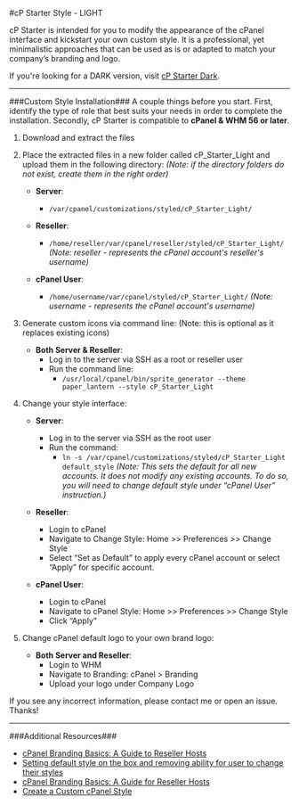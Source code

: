 #cP Starter Style - LIGHT

cP Starter is intended for you to modify the appearance of the cPanel interface and kickstart your own custom style. It is a professional, yet minimalistic approaches that can be used as is or adapted to match your company’s branding and logo. 

If you're looking for a DARK version, visit [cP Starter Dark](https://github.com/longster/cP-Starter-Dark).


--------------------------

###Custom Style Installation###
A couple things before you start.  First, identify the type of role that best suits your needs in order to complete the installation. Secondly, cP Starter is compatible to **cPanel & WHM 56 or later**.   

1. Download and extract the files

2. Place the extracted files in a new folder called cP_Starter_Light and upload them in the following directory: 
*(Note: if the directory folders do not exist, create them in the right order)*

    - **Server**: 
        + `/var/cpanel/customizations/styled/cP_Starter_Light/`
        
    - **Reseller**: 
        + `/home/reseller/var/cpanel/reseller/styled/cP_Starter_Light/` *(Note: reseller - represents the cPanel account's reseller's username)*
        
    - **cPanel User**: 
        + `/home/username/var/cpanel/styled/cP_Starter_Light/` *(Note: username - represents the cPanel account's username)*

3. Generate custom icons via command line: 
(Note: this is optional as it replaces existing icons)

    - **Both Server & Reseller**:
        + Log in to the server via SSH as a root or reseller user
        + Run the command line: 
            - `/usr/local/cpanel/bin/sprite_generator --theme paper_lantern --style cP_Starter_Light`

4. Change your style interface:

    - **Server**:
        + Log in to the server via SSH as the root user
        + Run the command: 
            - `ln -s /var/cpanel/customizations/styled/cP_Starter_Light default_style` 
            *(Note: This sets the default for all new accounts. It does not modify any existing accounts. To do so, you will need to change default style under “cPanel User” instruction.)*
            
    - **Reseller**: 
        + Login to cPanel
        + Navigate to Change Style: Home >> Preferences >> Change Style
        + Select “Set as Default” to apply every cPanel account or select “Apply” for specific account.
        
    - **cPanel User**:
        + Login to cPanel
        + Navigate to cPanel Style: Home >> Preferences >> Change Style
        + Click “Apply”

5. Change cPanel default logo to your own brand logo:

    - **Both Server and Reseller**:
        + Login to WHM
        + Navigate to Branding:  cPanel > Branding 
        + Upload your logo under Company Logo


If you see any incorrect information, please contact me or open an issue. Thanks!

--------------------------

###Additional Resources###
- [cPanel Branding Basics: A Guide to Reseller Hosts](https://blog.cpanel.com/cpanel-branding-basics-a-guide-for-reseller-hosts/)
- [Setting default style on the box and removing ability for user to change their styles](https://blog.cpanel.com/how-to-set-a-default-style-with-paper-lantern/)
- [cPanel Branding Basics: A Guide for Reseller Hosts](https://blog.cpanel.com/cpanel-branding-basics-a-guide-for-reseller-hosts/)
- [Create a Custom cPanel Style](https://documentation.cpanel.net/display/SDK/Tutorial+-+Create+a+Custom+cPanel+Style)




